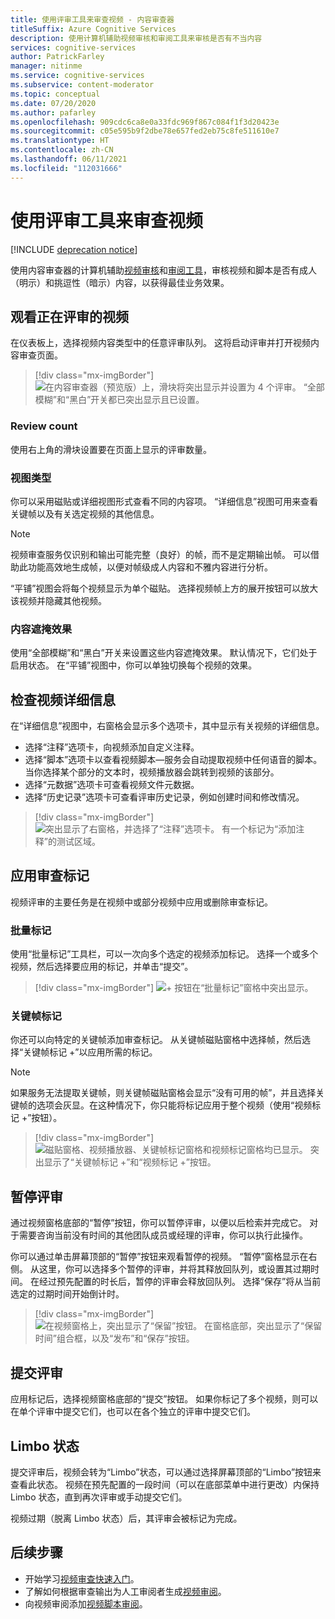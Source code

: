 ```yaml
---
title: 使用评审工具来审查视频 - 内容审查器
titleSuffix: Azure Cognitive Services
description: 使用计算机辅助视频审核和审阅工具来审核是否有不当内容
services: cognitive-services
author: PatrickFarley
manager: nitinme
ms.service: cognitive-services
ms.subservice: content-moderator
ms.topic: conceptual
ms.date: 07/20/2020
ms.author: pafarley
ms.openlocfilehash: 909cdc6ca8e0a33fdc969f867c084f1f3d20423e
ms.sourcegitcommit: c05e595b9f2dbe78e657fed2eb75c8fe511610e7
ms.translationtype: HT
ms.contentlocale: zh-CN
ms.lasthandoff: 06/11/2021
ms.locfileid: "112031666"
---
```

# <a name="video-moderation-with-the-review-tool"></a>使用评审工具来审查视频

[!INCLUDE [deprecation notice](includes/tool-deprecation.md)]

使用内容审查器的计算机辅助[视频审核](video-moderation-api.md)和[审阅工具](Review-Tool-User-Guide/human-in-the-loop.md)，审核视频和脚本是否有成人（明示）和挑逗性（暗示）内容，以获得最佳业务效果。

## <a name="view-videos-under-review"></a>观看正在评审的视频

在仪表板上，选择视频内容类型中的任意评审队列。 这将启动评审并打开视频内容审查页面。

> [!div class="mx-imgBorder"]
> ![在内容审查器（预览版）上，滑块将突出显示并设置为 4 个评审。 “全部模糊”和“黑白”开关都已突出显示且已设置。](./Review-Tool-User-Guide/images/video-moderation-detailed.png)

### <a name="review-count"></a>Review count

使用右上角的滑块设置要在页面上显示的评审数量。

### <a name="view-type"></a>视图类型

你可以采用磁贴或详细视图形式查看不同的内容项。 “详细信息”视图可用来查看关键帧以及有关选定视频的其他信息。 

> [!NOTE]
> 视频审查服务仅识别和输出可能完整（良好）的帧，而不是定期输出帧。 可以借助此功能高效地生成帧，以便对帧级成人内容和不雅内容进行分析。

“平铺”视图会将每个视频显示为单个磁贴。 选择视频帧上方的展开按钮可以放大该视频并隐藏其他视频。

### <a name="content-obscuring-effects"></a>内容遮掩效果

使用“全部模糊”和“黑白”开关来设置这些内容遮掩效果。 默认情况下，它们处于启用状态。 在“平铺”视图中，你可以单独切换每个视频的效果。

## <a name="check-video-details"></a>检查视频详细信息

在“详细信息”视图中，右窗格会显示多个选项卡，其中显示有关视频的详细信息。

* 选择“注释”选项卡，向视频添加自定义注释。
* 选择“脚本”选项卡以查看视频脚本&mdash;服务会自动提取视频中任何语音的脚本。 当你选择某个部分的文本时，视频播放器会跳转到视频的该部分。
* 选择“元数据”选项卡可查看视频文件元数据。
* 选择“历史记录”选项卡可查看评审历史记录，例如创建时间和修改情况。

> [!div class="mx-imgBorder"]
> ![突出显示了右窗格，并选择了“注释”选项卡。 有一个标记为“添加注释”的测试区域。](./Review-Tool-User-Guide/images/video-moderation-video-details.png)

## <a name="apply-moderation-tags"></a>应用审查标记

视频评审的主要任务是在视频中或部分视频中应用或删除审查标记。

### <a name="bulk-tagging"></a>批量标记

使用“批量标记”工具栏，可以一次向多个选定的视频添加标记。 选择一个或多个视频，然后选择要应用的标记，并单击“提交”。 

> [!div class="mx-imgBorder"]
> ![+ 按钮在“批量标记”窗格中突出显示。](./Review-Tool-User-Guide/images/video-moderation-bulk-tags.png)


### <a name="key-frame-tagging"></a>关键帧标记

你还可以向特定的关键帧添加审查标记。 从关键帧磁贴窗格中选择帧，然后选择“关键帧标记 +”以应用所需的标记。

> [!NOTE]
> 如果服务无法提取关键帧，则关键帧磁贴窗格会显示“没有可用的帧”，并且选择关键帧的选项会灰显。在这种情况下，你只能将标记应用于整个视频（使用“视频标记 +”按钮）。

> [!div class="mx-imgBorder"]
> ![磁贴窗格、视频播放器、关键帧标记窗格和视频标记窗格均已显示。 突出显示了“关键帧标记 +”和“视频标记 +”按钮。](./Review-Tool-User-Guide/images/video-moderation-tagging-options.png)

## <a name="put-a-review-on-hold"></a>暂停评审

通过视频窗格底部的“暂停”按钮，你可以暂停评审，以便以后检索并完成它。 对于需要咨询当前没有时间的其他团队成员或经理的评审，你可以执行此操作。 

你可以通过单击屏幕顶部的“暂停”按钮来观看暂停的视频。 “暂停”窗格显示在右侧。 从这里，你可以选择多个暂停的评审，并将其释放回队列，或设置其过期时间。 在经过预先配置的时长后，暂停的评审会释放回队列。 选择“保存”将从当前选定的过期时间开始倒计时。

> [!div class="mx-imgBorder"]
> ![在视频窗格上，突出显示了“保留”按钮。 在窗格底部，突出显示了“保留时间”组合框，以及“发布”和“保存”按钮。](./Review-Tool-User-Guide/images/video-moderation-hold.png)

## <a name="submit-a-review"></a>提交评审

应用标记后，选择视频窗格底部的“提交”按钮。 如果你标记了多个视频，则可以在单个评审中提交它们，也可以在各个独立的评审中提交它们。

## <a name="limbo-state"></a>Limbo 状态

提交评审后，视频会转为“Limbo”状态，可以通过选择屏幕顶部的“Limbo”按钮来查看此状态。 视频在预先配置的一段时间（可以在底部菜单中进行更改）内保持 Limbo 状态，直到再次评审或手动提交它们。

视频过期（脱离 Limbo 状态）后，其评审会被标记为完成。

## <a name="next-steps"></a>后续步骤

- 开始学习[视频审查快速入门](video-moderation-api.md)。
- 了解如何根据审查输出为人工审阅者生成[视频审阅](video-reviews-quickstart-dotnet.md)。
- 向视频审阅添加[视频脚本审阅](video-transcript-reviews-quickstart-dotnet.md)。
